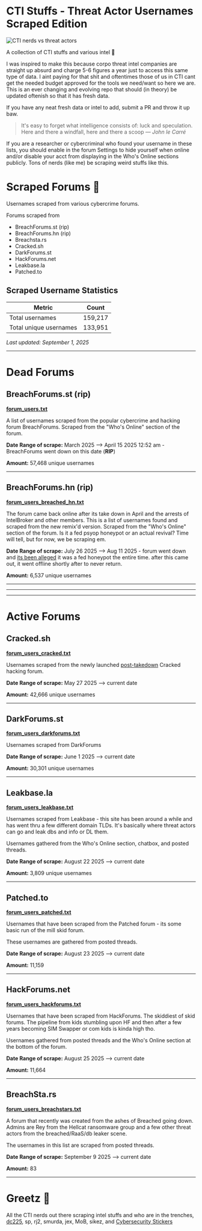 # CTI Stuffs - Threat Actor Usernames Scraped Edition

![CTI nerds vs threat actors](https://i.imgur.com/SP93Ph5.png)

A collection of CTI stuffs and various intel 📃 

I was inspired to make this because corpo threat intel companies are straight up absurd and charge 5-6 figures a year just to access this same type of data. I aint paying for that shit and oftentimes those of us in CTI cant get the needed budget approved for the tools we need/want so here we are. This is an ever changing and evolving repo that should (in theory) be updated oftenish so that it has fresh data.

If you have any neat fresh data or intel to add, submit a PR and throw it up baw.

> It's easy to forget what intelligence consists of: luck and speculation. Here and there a windfall, here and there a scoop — *John le Carré*

If you are a researcher or cybercriminal who found your username in these lists, you should enable in the forum Settings to hide yourself when online and/or disable your acct from displaying in the Who's Online sections publicly. Tons of nerds (like me) be scraping weird stuffs like this. 

# Scraped Forums 📃

Usernames scraped from various cybercrime forums.

Forums scraped from

- BreachForums.st (rip)
- BreachForums.hn (rip)
- Breachsta.rs
- Cracked.sh
- DarkForums.st
- HackForums.net
- Leakbase.la
- Patched.to

## Scraped Username Statistics

| Metric | Count |
|--------|-------|
| Total usernames | 159,217 |
| Total unique usernames | 133,951 |

*Last updated: September 1, 2025*

---

# Dead Forums

## BreachForums.st (**rip**)

**[forum_users.txt](https://github.com/spmedia/Threat-Actor-Usernames-Scrape/blob/main/forum_users.txt)**

A list of usernames scraped from the popular cybercrime and hacking forum BreachForums. Scraped from the "Who's Online" section of the forum.

**Date Range of scrape:** March 2025 --> April 15 2025 12:52 am - BreachForums went down on this date (**RIP**)

**Amount:** 57,468 unique usernames

---

## BreachForums.hn (**rip**)

**[forum_users_breached_hn.txt](https://github.com/spmedia/Threat-Actor-Usernames-Scrape/blob/main/forum_users_breached_hn.txt)**

The forum came back online after its take down in April and the arrests of IntelBroker and other members. This is a list of usernames found and scraped from the new remix'd version. Scraped from the "Who's Online" section of the forum. Is it a fed psyop honeypot or an actual revival? Time will tell, but for now, we be scraping em. 

**Date Range of scrape:** July 26 2025 --> Aug 11 2025 - forum went down and [its been alleged](https://pastebin.com/raw/EDUtVYq2) it was a fed honeypot the entire time. after this came out, it went offline shortly after to never return.

**Amount:** 6,537 unique usernames

---

---

---

# Active Forums

## Cracked.sh

**[forum_users_cracked.txt](https://github.com/spmedia/Threat-Actor-Usernames-Scrape/blob/main/forum_users_cracked.txt)**

Usernames scraped from the newly launched [post-takedown](https://www.justice.gov/opa/pr/cracked-and-nulled-marketplaces-disrupted-international-cyber-operation) Cracked hacking forum.

**Date Range of scrape:** May 27 2025 --> current date

**Amount:** 42,666 unique usernames

---

## DarkForums.st

**[forum_users_darkforums.txt](https://github.com/spmedia/Threat-Actor-Usernames-Scrape/blob/main/forum_users_darkforums.txt)**

Usernames scraped from DarkForums

**Date Range of scrape:** June 1 2025 --> current date

**Amount:** 30,301 unique usernames

----

## Leakbase.la

**[forum_users_leakbase.txt](https://github.com/spmedia/Threat-Actor-Usernames-Scrape/blob/main/forum_users_leakbase.txt)**

Usernames scraped from Leakbase - this site has been around a while and has went thru a few different domain TLDs. It's basically where threat actors can go and leak dbs and info or DL them.

Usernames gathered from the Who's Online section, chatbox, and posted threads.

**Date Range of scrape:** August 22 2025 --> current date

**Amount:** 3,809 unique usernames

----

## Patched.to

**[forum_users_patched.txt](https://github.com/spmedia/Threat-Actor-Usernames-Scrape/blob/main/forum_users_patched.txt)**

Usernames that have been scraped from the Patched forum - its some basic run of the mill skid forum.

These usernames are gathered from posted threads.

**Date Range of scrape:** August 23 2025 --> current date

**Amount:** 11,159

----

## HackForums.net

**[forum_users_hackforums.txt](https://github.com/spmedia/Threat-Actor-Usernames-Scrape/blob/main/forum_users_hackforums.txt)**

Usernames that have been scraped from HackForums. The skiddiest of skid forums. The pipeline from kids stumbling upon HF and then after a few years becoming SIM Swapper or com kids is kinda high tho. 

Usernames gathered from posted threads and the Who's Online section at the bottom of the forum.

**Date Range of scrape:** August 25 2025 --> current date

**Amount:** 11,664

----

## BreachSta.rs

**[forum_users_breachstars.txt](https://github.com/spmedia/Threat-Actor-Usernames-Scrape/blob/main/forum_users_breachstars.txt)**

A forum that recently was created from the ashes of Breached going down. Admins are Rey from the Hellcat ransomware group and a few other threat actors from the breached/RaaS/db leaker scene.

The usernames in this list are scraped from posted threads.

**Date Range of scrape:** September 9 2025 --> current date

**Amount:** 83

----

# Greetz 💌

All the CTI nerds out there scraping intel stuffs and who are in the trenches, [dc225](https://defcon225.org/), sp, rj2, smurda, jex, MoB, sikez, and [Cybersecurity Stickers](https://cybersecuritystickers.com/)

